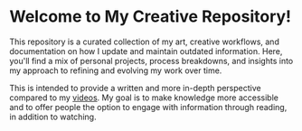 # Welcome to My Creative Repository!
This repository is a curated collection of my art, creative workflows, and documentation on how I update and maintain outdated information. Here, you'll find a mix of personal projects, process breakdowns, and insights into my approach to refining and evolving my work over time.

This is intended to provide a written and more in-depth perspective compared to my [videos](https://www.youtube.com/@Schizosticks). My goal is to make knowledge more accessible and to offer people the option to engage with information through reading, in addition to watching.
